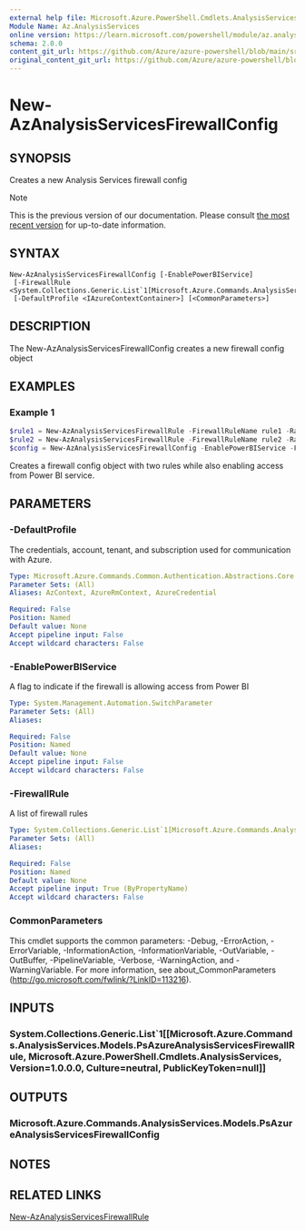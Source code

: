 ```yaml
---
external help file: Microsoft.Azure.PowerShell.Cmdlets.AnalysisServices.dll-Help.xml
Module Name: Az.AnalysisServices
online version: https://learn.microsoft.com/powershell/module/az.analysisservices/new-azanalysisservicesfirewallconfig
schema: 2.0.0
content_git_url: https://github.com/Azure/azure-powershell/blob/main/src/AnalysisServices/AnalysisServices/help/New-AzAnalysisServicesFirewallConfig.md
original_content_git_url: https://github.com/Azure/azure-powershell/blob/main/src/AnalysisServices/AnalysisServices/help/New-AzAnalysisServicesFirewallConfig.md
---
```


# New-AzAnalysisServicesFirewallConfig

## SYNOPSIS
Creates a new Analysis Services firewall config

> [!NOTE]
>This is the previous version of our documentation. Please consult [the most recent version](/powershell/module/az.analysisservices/new-azanalysisservicesfirewallconfig) for up-to-date information.

## SYNTAX

```
New-AzAnalysisServicesFirewallConfig [-EnablePowerBIService]
 [-FirewallRule <System.Collections.Generic.List`1[Microsoft.Azure.Commands.AnalysisServices.Models.PsAzureAnalysisServicesFirewallRule]>]
 [-DefaultProfile <IAzureContextContainer>] [<CommonParameters>]
```

## DESCRIPTION
The New-AzAnalysisServicesFirewallConfig creates a new firewall config object

## EXAMPLES

### Example 1
```powershell
$rule1 = New-AzAnalysisServicesFirewallRule -FirewallRuleName rule1 -RangeStart 0.0.0.0 -RangeEnd 255.255.255.255
$rule2 = New-AzAnalysisServicesFirewallRule -FirewallRuleName rule2 -RangeStart 6.6.6.6 -RangeEnd 7.7.7.7
$config = New-AzAnalysisServicesFirewallConfig -EnablePowerBIService -FirewallRule $rule1,$rule2
```

Creates a firewall config object with two rules while also enabling access from Power BI service.

## PARAMETERS

### -DefaultProfile
The credentials, account, tenant, and subscription used for communication with Azure.

```yaml
Type: Microsoft.Azure.Commands.Common.Authentication.Abstractions.Core.IAzureContextContainer
Parameter Sets: (All)
Aliases: AzContext, AzureRmContext, AzureCredential

Required: False
Position: Named
Default value: None
Accept pipeline input: False
Accept wildcard characters: False
```

### -EnablePowerBIService
A flag to indicate if the firewall is allowing access from Power BI

```yaml
Type: System.Management.Automation.SwitchParameter
Parameter Sets: (All)
Aliases:

Required: False
Position: Named
Default value: None
Accept pipeline input: False
Accept wildcard characters: False
```

### -FirewallRule
A list of firewall rules

```yaml
Type: System.Collections.Generic.List`1[Microsoft.Azure.Commands.AnalysisServices.Models.PsAzureAnalysisServicesFirewallRule]
Parameter Sets: (All)
Aliases:

Required: False
Position: Named
Default value: None
Accept pipeline input: True (ByPropertyName)
Accept wildcard characters: False
```

### CommonParameters
This cmdlet supports the common parameters: -Debug, -ErrorAction, -ErrorVariable, -InformationAction, -InformationVariable, -OutVariable, -OutBuffer, -PipelineVariable, -Verbose, -WarningAction, and -WarningVariable. For more information, see about_CommonParameters (http://go.microsoft.com/fwlink/?LinkID=113216).

## INPUTS

### System.Collections.Generic.List`1[[Microsoft.Azure.Commands.AnalysisServices.Models.PsAzureAnalysisServicesFirewallRule, Microsoft.Azure.PowerShell.Cmdlets.AnalysisServices, Version=1.0.0.0, Culture=neutral, PublicKeyToken=null]]

## OUTPUTS

### Microsoft.Azure.Commands.AnalysisServices.Models.PsAzureAnalysisServicesFirewallConfig

## NOTES

## RELATED LINKS

[New-AzAnalysisServicesFirewallRule](./New-AzAnalysisServicesFirewallRule.md)
